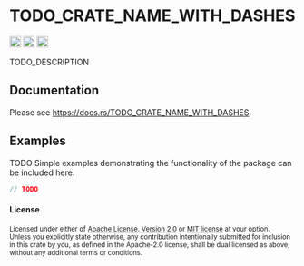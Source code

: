 # TODO_CRATE_NAME_WITH_DASHES

[<img alt="github" src="https://img.shields.io/badge/github-tamaskis/TODO_REPO-8da0cb?style=for-the-badge&labelColor=555555&logo=github" height="20">](https://github.com/tamaskis/TODO_REPO)
[<img alt="crates.io" src="https://img.shields.io/crates/v/TODO_CRATE_NAME_WITH_DASHES.svg?style=for-the-badge&color=fc8d62&logo=rust" height="20">](https://crates.io/crates/TODO_CRATE_NAME_WITH_DASHES)
[<img alt="docs.rs" src="https://img.shields.io/badge/docs.rs-TODO_CRATE_NAME_WITH_UNDERSCORES-66c2a5?style=for-the-badge&labelColor=555555&logo=docs.rs" height="20">](https://docs.rs/TODO_CRATE_NAME_WITH_DASHES)

TODO_DESCRIPTION

## Documentation

Please see https://docs.rs/TODO_CRATE_NAME_WITH_DASHES.

## Examples

TODO Simple examples demonstrating the functionality of the package can be included here.

```rust
// TODO
```

#### License

<sup>
Licensed under either of <a href="LICENSE-APACHE">Apache License, Version 2.0</a> or 
<a href="LICENSE-MIT">MIT license</a> at your option.
</sup>

<br>

<sub>
Unless you explicitly state otherwise, any contribution intentionally submitted for inclusion in
this crate by you, as defined in the Apache-2.0 license, shall be dual licensed as above, without
any additional terms or conditions.
</sub>